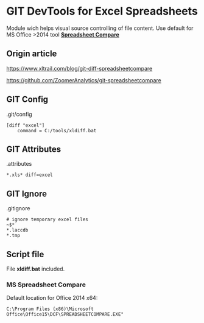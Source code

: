# GIT DevTools for Excel Spreadsheets
Module wich helps visual source controlling of file content. Use default for MS Office >2014 tool [__Spreadsheet Compare__](https://support.office.com/en-us/article/Overview-of-Spreadsheet-Compare-13fafa61-62aa-451b-8674-242ce5f2c986)

## Origin article
https://www.xltrail.com/blog/git-diff-spreadsheetcompare

https://github.com/ZoomerAnalytics/git-spreadsheetcompare

## GIT Config
.git/config

```
[diff "excel"]
    command = C:/tools/xldiff.bat
```

## GIT Attributes
.attributes

```
*.xls* diff=excel
```

## GIT Ignore
.gitignore

```
# ignore temporary excel files
~$*
*.laccdb
*.tmp
```

## Script file
File __xldiff.bat__ included.

### MS Spreadsheet Compare
Default location for Office 2014 x64: 

```
C:\Program Files (x86)\Microsoft Office\Office15\DCF\SPREADSHEETCOMPARE.EXE"
```